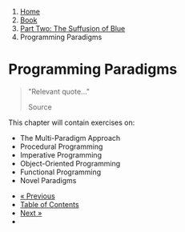 <ol class="breadcrumb">
  <li><a href="/">Home</a></li>
  <li><a href="/book/">Book</a></li>
  <li><a href="/book/2-0-0-overview/">Part Two: The Suffusion of Blue</a></li>
  <li class="active">Programming Paradigms</li>
</ol>

# Programming Paradigms

> "Relevant quote..."
> <footer>Source</footer>

This chapter will contain exercises on:

* The Multi-Paradigm Approach
* Procedural Programming
* Imperative Programming
* Object-Oriented Programming
* Functional Programming
* Novel Paradigms

<ul class="pager">
  <li class="previous"><a href="/book/">&laquo; Previous</a></li>
  <li><a href="/book/">Table of Contents</a></li>
  <li class="next"><a href="/book/">Next &raquo;</a><li>
</ul>
